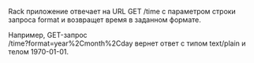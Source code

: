Rack приложение 
отвечает на URL GET /time
с параметром строки запроса format и возвращет время в заданном формате. 

Например, GET-запрос  
/time?format=year%2Cmonth%2Cday
вернет ответ с типом text/plain и телом 1970-01-01.